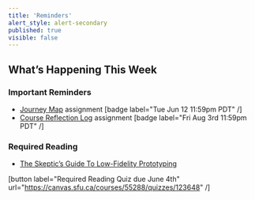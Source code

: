 ```yaml
---
title: 'Reminders'
alert_style: alert-secondary
published: true
visible: false
---
```


## What’s Happening This Week

### Important Reminders
* [Journey Map](https://canvas.sfu.ca/courses/55288/assignments) assignment [badge label="Tue Jun 12 11:59pm PDT" /]
* [Course Reflection Log](https://canvas.sfu.ca/courses/55288/assignments) assignment [badge label="Fri Aug 3rd 11:59pm PDT" /]

### Required Reading
* [The Skeptic’s Guide To Low-Fidelity Prototyping](https://www.smashingmagazine.com/2014/10/the-skeptics-guide-to-low-fidelity-prototyping/)

[button label="Required Reading Quiz due June 4th" url="https://canvas.sfu.ca/courses/55288/quizzes/123648" /]
